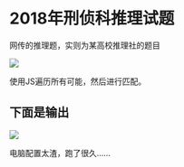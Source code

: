 # 2018年刑侦科推理试题
网传的推理题，实则为某高校推理社的题目

![](https://github.com/chinaqiao/tuili/blob/master/%E6%8E%A8%E7%90%86%E9%A2%98.jpg)

使用JS遍历所有可能，然后进行匹配。

## 下面是输出

![](https://github.com/chinaqiao/tuili/blob/master/result.png)

电脑配置太渣，跑了很久……

